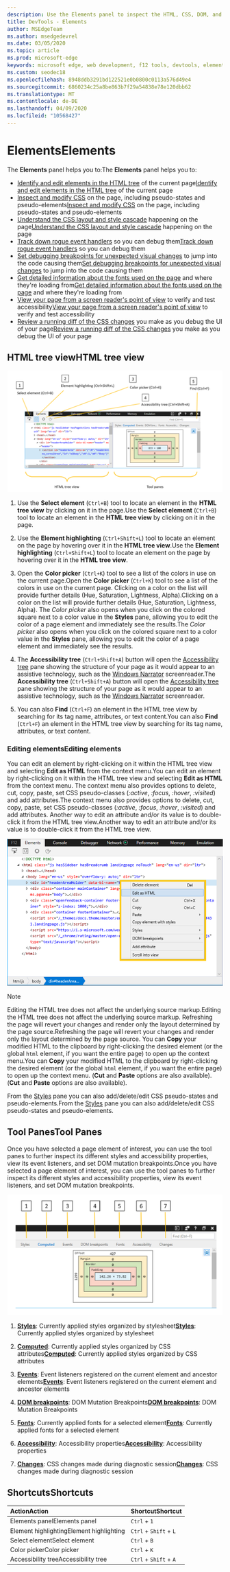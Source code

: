 ```yaml
---
description: Use the Elements panel to inspect the HTML, CSS, DOM, and accessibility of your page.
title: DevTools - Elements
author: MSEdgeTeam
ms.author: msedgedevrel
ms.date: 03/05/2020
ms.topic: article
ms.prod: microsoft-edge
keywords: microsoft edge, web development, f12 tools, devtools, elements, html, css, dom breakpoints, events, accessibility
ms.custom: seodec18
ms.openlocfilehash: 8948ddb3291bd122521e0b0800c0113a576d49e4
ms.sourcegitcommit: 6860234c25a8be863b7f29a54838e78e120dbb62
ms.translationtype: MT
ms.contentlocale: de-DE
ms.lasthandoff: 04/09/2020
ms.locfileid: "10568427"
---
```

# <span data-ttu-id="892b9-104">Elements</span><span class="sxs-lookup"><span data-stu-id="892b9-104">Elements</span></span>

<span data-ttu-id="892b9-105">The **Elements** panel helps you to:</span><span class="sxs-lookup"><span data-stu-id="892b9-105">The **Elements** panel helps you to:</span></span>

* <span data-ttu-id="892b9-106">[Identify and edit elements in the HTML tree](#html-tree-view) of the current page</span><span class="sxs-lookup"><span data-stu-id="892b9-106">[Identify and edit elements in the HTML tree](#html-tree-view) of the current page</span></span>
* <span data-ttu-id="892b9-107">[Inspect and modify CSS](./elements/styles.md) on the page, including pseudo-states and pseudo-elements</span><span class="sxs-lookup"><span data-stu-id="892b9-107">[Inspect and modify CSS](./elements/styles.md) on the page, including pseudo-states and pseudo-elements</span></span>
* <span data-ttu-id="892b9-108">[Understand the CSS layout and style cascade](./elements/computed.md) happening on the page</span><span class="sxs-lookup"><span data-stu-id="892b9-108">[Understand the CSS layout and style cascade](./elements/computed.md) happening on the page</span></span>
* <span data-ttu-id="892b9-109">[Track down rogue event handlers](./elements/events.md) so you can debug them</span><span class="sxs-lookup"><span data-stu-id="892b9-109">[Track down rogue event handlers](./elements/events.md) so you can debug them</span></span>
* <span data-ttu-id="892b9-110">[Set debugging breakpoints for unexpected visual changes](./elements/dom-breakpoints.md) to jump into the code causing them</span><span class="sxs-lookup"><span data-stu-id="892b9-110">[Set debugging breakpoints for unexpected visual changes](./elements/dom-breakpoints.md) to jump into the code causing them</span></span>
* <span data-ttu-id="892b9-111">[Get detailed information about the fonts used on the page](./elements/fonts.md) and where they're loading from</span><span class="sxs-lookup"><span data-stu-id="892b9-111">[Get detailed information about the fonts used on the page](./elements/fonts.md) and where they're loading from</span></span>
* <span data-ttu-id="892b9-112">[View your page from a screen reader's point of view](./elements/accessibility.md) to verify and test accessibility</span><span class="sxs-lookup"><span data-stu-id="892b9-112">[View your page from a screen reader's point of view](./elements/accessibility.md) to verify and test accessibility</span></span> 
* <span data-ttu-id="892b9-113">[Review a running diff of the CSS changes](./elements/changes.md) you make as you debug the UI of your page</span><span class="sxs-lookup"><span data-stu-id="892b9-113">[Review a running diff of the CSS changes](./elements/changes.md) you make as you debug the UI of your page</span></span>

## <span data-ttu-id="892b9-114">HTML tree view</span><span class="sxs-lookup"><span data-stu-id="892b9-114">HTML tree view</span></span>

![The Microsoft Edge DevTools Elements panel](./media/elements.png)

1. <span data-ttu-id="892b9-116">Use the **Select element** (`Ctrl+B`) tool to locate an element in the **HTML tree view** by clicking on it in the page.</span><span class="sxs-lookup"><span data-stu-id="892b9-116">Use the **Select element** (`Ctrl+B`) tool to locate an element in the **HTML tree view** by clicking on it in the page.</span></span>

2. <span data-ttu-id="892b9-117">Use the **Element highlighting** (`Ctrl+Shift+L`) tool to locate an element on the page by hovering over it in the **HTML tree view**.</span><span class="sxs-lookup"><span data-stu-id="892b9-117">Use the **Element highlighting** (`Ctrl+Shift+L`) tool to locate an element on the page by hovering over it in the **HTML tree view**.</span></span>

3. <span data-ttu-id="892b9-118">Open the **Color picker** (`Ctrl+K`) tool to see a list of the colors in use on the current page.</span><span class="sxs-lookup"><span data-stu-id="892b9-118">Open the **Color picker** (`Ctrl+K`) tool to see a list of the colors in use on the current page.</span></span> <span data-ttu-id="892b9-119">Clicking on a color on the list will provide further details (Hue, Saturation, Lightness, Alpha).</span><span class="sxs-lookup"><span data-stu-id="892b9-119">Clicking on a color on the list will provide further details (Hue, Saturation, Lightness, Alpha).</span></span> <span data-ttu-id="892b9-120">The *Color picker* also opens when you click on the colored square next to a color value in the **Styles** pane, allowing you to edit the color of a page element and immediately see the results.</span><span class="sxs-lookup"><span data-stu-id="892b9-120">The *Color picker* also opens when you click on the colored square next to a color value in the **Styles** pane, allowing you to edit the color of a page element and immediately see the results.</span></span>

4. <span data-ttu-id="892b9-121">The **Accessibility tree** (`Ctrl+Shift+A`) button will open the [Accessibility tree](./elements/accessibility.md) pane showing the structure of your page as it would appear to an assistive technology, such as the [Windows Narrator](https://support.microsoft.com/help/22798/windows-10-narrator-get-started) screenreader.</span><span class="sxs-lookup"><span data-stu-id="892b9-121">The **Accessibility tree** (`Ctrl+Shift+A`) button will open the [Accessibility tree](./elements/accessibility.md) pane showing the structure of your page as it would appear to an assistive technology, such as the [Windows Narrator](https://support.microsoft.com/help/22798/windows-10-narrator-get-started) screenreader.</span></span>

5. <span data-ttu-id="892b9-122">You can also **Find** (`Ctrl+F`) an element in the HTML tree view by searching for its tag name, attributes, or text content.</span><span class="sxs-lookup"><span data-stu-id="892b9-122">You can also **Find** (`Ctrl+F`) an element in the HTML tree view by searching for its tag name, attributes, or text content.</span></span>

### <span data-ttu-id="892b9-123">Editing elements</span><span class="sxs-lookup"><span data-stu-id="892b9-123">Editing elements</span></span>

<span data-ttu-id="892b9-124">You can edit an element by right-clicking on it within the HTML tree view and selecting **Edit as HTML** from the context menu.</span><span class="sxs-lookup"><span data-stu-id="892b9-124">You can edit an element by right-clicking on it within the HTML tree view and selecting **Edit as HTML** from the context menu.</span></span> <span data-ttu-id="892b9-125">The context menu also provides options to delete, cut, copy, paste, set CSS pseudo-classes (*:active*, *:focus*, *:hover*, *:visited*) and add attributes.</span><span class="sxs-lookup"><span data-stu-id="892b9-125">The context menu also provides options to delete, cut, copy, paste, set CSS pseudo-classes (*:active*, *:focus*, *:hover*, *:visited*) and add attributes.</span></span> <span data-ttu-id="892b9-126">Another way to edit an attribute and/or its value is to double-click it from the HTML tree view.</span><span class="sxs-lookup"><span data-stu-id="892b9-126">Another way to edit an attribute and/or its value is to double-click it from the HTML tree view.</span></span>

![HTML tree view context menu](./media/elements_html_tree_context.png)

> [!NOTE]
> <span data-ttu-id="892b9-128">Editing the HTML tree does not affect the underlying source markup.</span><span class="sxs-lookup"><span data-stu-id="892b9-128">Editing the HTML tree does not affect the underlying source markup.</span></span> <span data-ttu-id="892b9-129">Refreshing the page will revert your changes and render only the layout determined by the page source.</span><span class="sxs-lookup"><span data-stu-id="892b9-129">Refreshing the page will revert your changes and render only the layout determined by the page source.</span></span> <span data-ttu-id="892b9-130">You can **Copy** your modified HTML to the clipboard by right-clicking the desired element (or the global `html` element, if you want the entire page) to open up the context menu.</span><span class="sxs-lookup"><span data-stu-id="892b9-130">You can **Copy** your modified HTML to the clipboard by right-clicking the desired element (or the global `html` element, if you want the entire page) to open up the context menu.</span></span> <span data-ttu-id="892b9-131">(**Cut** and **Paste** options are also available).</span><span class="sxs-lookup"><span data-stu-id="892b9-131">(**Cut** and **Paste** options are also available).</span></span>

<span data-ttu-id="892b9-132">From the [Styles](./elements/styles.md) pane you can also add/delete/edit CSS pseudo-states and pseudo-elements.</span><span class="sxs-lookup"><span data-stu-id="892b9-132">From the [Styles](./elements/styles.md) pane you can also add/delete/edit CSS pseudo-states and pseudo-elements.</span></span>

## <span data-ttu-id="892b9-133">Tool Panes</span><span class="sxs-lookup"><span data-stu-id="892b9-133">Tool Panes</span></span>

<span data-ttu-id="892b9-134">Once you have selected a page element of interest, you can use the tool panes to further inspect its different styles and accessibility properties, view its event listeners, and set DOM mutation breakpoints.</span><span class="sxs-lookup"><span data-stu-id="892b9-134">Once you have selected a page element of interest, you can use the tool panes to further inspect its different styles and accessibility properties, view its event listeners, and set DOM mutation breakpoints.</span></span>

![Tools panes on the Elements panel](./media/elements_toolpanes.png)

1. <span data-ttu-id="892b9-136">[**Styles**](./elements/styles.md): Currently applied styles organized by stylesheet</span><span class="sxs-lookup"><span data-stu-id="892b9-136">[**Styles**](./elements/styles.md): Currently applied styles organized by stylesheet</span></span>

2. <span data-ttu-id="892b9-137">[**Computed**](./elements/computed.md): Currently applied styles organized by CSS attributes</span><span class="sxs-lookup"><span data-stu-id="892b9-137">[**Computed**](./elements/computed.md): Currently applied styles organized by CSS attributes</span></span>

3. <span data-ttu-id="892b9-138">[**Events**](./elements/events.md): Event listeners registered on the current element and ancestor elements</span><span class="sxs-lookup"><span data-stu-id="892b9-138">[**Events**](./elements/events.md): Event listeners registered on the current element and ancestor elements</span></span>

4. <span data-ttu-id="892b9-139">[**DOM breakpoints**](./elements/dom-breakpoints.md): DOM Mutation Breakpoints</span><span class="sxs-lookup"><span data-stu-id="892b9-139">[**DOM breakpoints**](./elements/dom-breakpoints.md): DOM Mutation Breakpoints</span></span> 

5. <span data-ttu-id="892b9-140">[**Fonts**](./elements/fonts.md): Currently applied fonts for a selected element</span><span class="sxs-lookup"><span data-stu-id="892b9-140">[**Fonts**](./elements/fonts.md): Currently applied fonts for a selected element</span></span>

6. <span data-ttu-id="892b9-141">[**Accessibility**](./elements/accessibility.md):  Accessibility properties</span><span class="sxs-lookup"><span data-stu-id="892b9-141">[**Accessibility**](./elements/accessibility.md):  Accessibility properties</span></span>

7. <span data-ttu-id="892b9-142">[**Changes**](./elements/changes.md): CSS changes made during diagnostic session</span><span class="sxs-lookup"><span data-stu-id="892b9-142">[**Changes**](./elements/changes.md): CSS changes made during diagnostic session</span></span>  

## <span data-ttu-id="892b9-143">Shortcuts</span><span class="sxs-lookup"><span data-stu-id="892b9-143">Shortcuts</span></span>

| <span data-ttu-id="892b9-144">Action</span><span class="sxs-lookup"><span data-stu-id="892b9-144">Action</span></span>               | <span data-ttu-id="892b9-145">Shortcut</span><span class="sxs-lookup"><span data-stu-id="892b9-145">Shortcut</span></span>               |
|:---------------------|:-----------------------|
| <span data-ttu-id="892b9-146">Elements panel</span><span class="sxs-lookup"><span data-stu-id="892b9-146">Elements panel</span></span>       | `Ctrl` + `1`           |
| <span data-ttu-id="892b9-147">Element highlighting</span><span class="sxs-lookup"><span data-stu-id="892b9-147">Element highlighting</span></span> | `Ctrl` + `Shift` + `L` |
| <span data-ttu-id="892b9-148">Select element</span><span class="sxs-lookup"><span data-stu-id="892b9-148">Select element</span></span>       | `Ctrl` + `B`           |
| <span data-ttu-id="892b9-149">Color picker</span><span class="sxs-lookup"><span data-stu-id="892b9-149">Color picker</span></span>         | `Ctrl` + `K`           |
| <span data-ttu-id="892b9-150">Accessibility tree</span><span class="sxs-lookup"><span data-stu-id="892b9-150">Accessibility tree</span></span>   | `Ctrl` + `Shift` + `A` |
